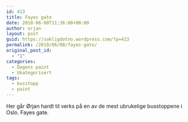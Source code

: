 ```yaml
---
id: 413
title: Fayes gate
date: 2010-06-08T11:36:08+00:00
author: orjan
layout: post
guid: https://sakligdotno.wordpress.com/?p=413
permalink: /2010/06/08/fayes-gate/
original_post_id:
  - "1"
categories:
  - Dagens paint
  - Ukategorisert
tags:
  - busstopp
  - paint
---
```

Her går Ørjan hardt til verks på en av de mest ubrukelige busstoppene i Oslo. Fayes gate. 

[<img src="http://46.101.118.241/wp-content/uploads/2010/06/l_2048_1536_b6b5602f-819f-498e-8d15-784ee0abf338.jpeg" alt="" class="alignnone size-full" />](http://46.101.118.241/wp-content/uploads/2010/06/l_2048_1536_b6b5602f-819f-498e-8d15-784ee0abf338.jpeg)